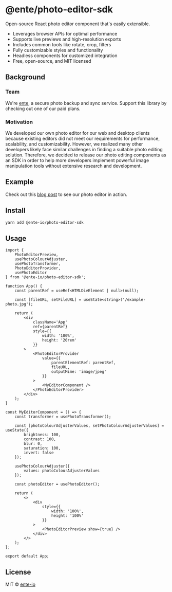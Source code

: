 # @ente/photo-editor-sdk

Open-source React photo editor component that's easily extensible.

-   Leverages browser APIs for optimal performance
-   Supports live previews and high-resolution exports
-   Includes common tools like rotate, crop, filters
-   Fully customizable styles and functionality
-   Headless components for customized integration
-   Free, open-source, and MIT licensed

## Background

### Team

We're [ente](https://ente.io), a secure photo backup and sync service. Support this library by checking out one of our paid plans.

### Motivation

We developed our own photo editor for our web and desktop clients because existing editors did not meet our requirements for performance, scalability, and customizability. However, we realized many other developers likely face similar challenges in finding a suitable photo editing solution. Therefore, we decided to release our photo editing components as an SDK in order to help more developers implement powerful image manipulation tools without extensive research and development.

## Example

Check out this [blog post](https://ente.io/blog/introducing-web-desktop-photo-editor/) to see our photo editor in action.

## Install

```bash
yarn add @ente-io/photo-editor-sdk
```

## Usage

```tsx
import {
    PhotoEditorPreview,
    usePhotoColourAdjuster,
    usePhotoTransformer,
    PhotoEditorProvider,
    usePhotoEditor
} from '@ente-io/photo-editor-sdk';

function App() {
    const parentRef = useRef<HTMLDivElement | null>(null);

    const [fileURL, setFileURL] = useState<string>('/example-photo.jpg');

    return (
        <div
            className='App'
            ref={parentRef}
            style={{
                width: '100%',
                height: '20rem'
            }}
        >
            <PhotoEditorProvider
                value={{
                    parentElementRef: parentRef,
                    fileURL,
                    outputMime: 'image/jpeg'
                }}
            >
                <MyEditorComponent />
            </PhotoEditorProvider>
        </div>
    );
}

const MyEditorComponent = () => {
    const transformer = usePhotoTransformer();

    const [photoColourAdjusterValues, setPhotoColourAdjusterValues] = useState({
        brightness: 100,
        contrast: 100,
        blur: 0,
        saturation: 100,
        invert: false
    });

    usePhotoColourAdjuster({
        values: photoColourAdjusterValues
    });

    const photoEditor = usePhotoEditor();

    return (
        <>
            <div
                style={{
                    width: '100%',
                    height: '100%'
                }}
            >
                <PhotoEditorPreview show={true} />
            </div>
        </>
    );
};

export default App;
```

## License

MIT © [ente-io](https://github.com/ente-io)
